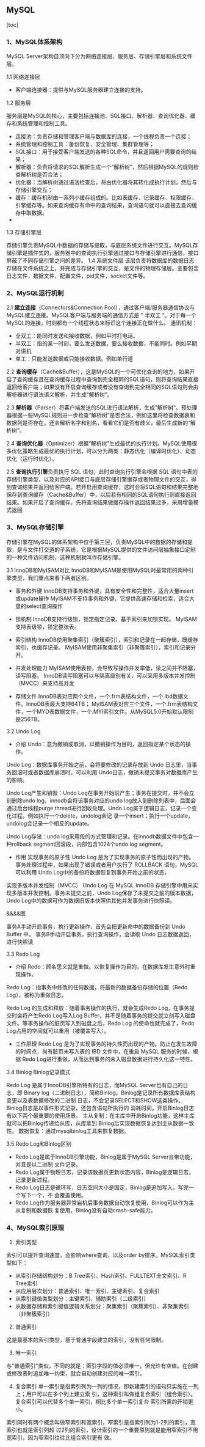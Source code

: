## MySQL
[toc]
### 1、MySQL体系架构
MySQL Server架构自顶向下分为网络连接层、服务层、存储引擎层和系统文件层。

1.1 网络连接层
- 客户端连接器：提供与MySQL服务器建立连接的支持。

1.2 服务层

服务层是MySQL的核心，主要包括连接池、SQL接口、解析器、查询优化器、缓存和系统管理和控制工具。
- 连接池：负责存储和管理客户端与数据库的连接，一个线程负责一个连接；
- 系统管理和控制工具：备份恢复、安全管理、集群管理等；
- SQL接口：用于接受客户端发送的各种SQL命令，并且返回用户需要查询的结果；
- 解析器：负责将请求的SQL解析生成一个“解析树”，然后根据MySQL的规则检查解析树是否合法；
- 优化器：当解析树通过语法检查后，将由优化器将其转化成执行计划，然后与存储引擎交互；
- 缓存：缓存机制由一系列小缓存组成的。比如表缓存、记录缓存、权限缓存、引擎缓存等。如果查询缓存有命中的查询结果，查询语句就可以直接去查询缓存中取数据。
- 
1.3 存储引擎层

存储引擎负责MySQL中数据的存储与提取，与底层系统文件进行交互。MySQL存储引擎是插件式的，服务器中的查询执行引擎通过接口与存储引擎进行通信，接口屏蔽了不同存储引擎之间的差异。
1.4 系统文件层
该层负责将数据库的数据日志存储在文件系统之上，并完成与存储引擎的交互，是文件的物理存储层。主要包含日志文件，数据文件，配置文件，pid文件，socket文件等。

### 2、MySQL运行机制
2.1 **建立连接**（Connectors&Connection Pool），通过客户端/服务器通信协议与MySQL建立连接。MySQL客户端与服务端的通信方式是 “ 半双工 ”。对于每一个MySQL的连接，时刻都有一个线程状态来标识这个连接正在做什么。
通讯机制：
- 全双工：能同时发送和接收数据，例如平时打电话。
- 半双工：指的某一时刻，要么发送数据，要么接收数据，不能同时。例如早期对讲机
- 单工：只能发送数据或只能接收数据。例如单行道

2.2 **查询缓存**（Cache&Buffer），这是MySQL的一个可优化查询的地方，如果开启了查询缓存且在查询缓存过程中查询到完全相同的SQL语句，则将查询结果直接返回给客户端；如果没有开启查询缓存或者没有查询到完全相同的SQL语句则会由解析器进行语法语义解析，并生成“解析树”。

2.3 **解析器**（Parser）将客户端发送的SQL进行语法解析，生成"解析树"。预处理器根据一些MySQL规则进一步检查“解析树”是否合法，例如这里将检查数据表和数据列是否存在，还会解析名字和别名，看看它们是否有歧义，最后生成新的“解析树”。

2.4 **查询优化器**（Optimizer）根据“解析树”生成最优的执行计划。MySQL使用很多优化策略生成最优的执行计划，可以分为两类：静态优化（编译时优化）、动态优化（运行时优化）。

2.5 **查询执行引擎**负责执行 SQL 语句，此时查询执行引擎会根据 SQL 语句中表的存储引擎类型，以及对应的API接口与底层存储引擎缓存或者物理文件的交互，得到查询结果并返回给客户端。若开启用查询缓存，这时会将SQL语句和结果完整地保存到查询缓存（Cache&Buffer）中，以后若有相同的SQL语句执行则直接返回结果。如果开启了查询缓存，先将查询结果做缓存操作返回结果过多，采用增量模式返回

### 3、MySQL存储引擎
存储引擎在MySQL的体系架构中位于第三层，负责MySQL中的数据的存储和提取，是与文件打交道的子系统，它是根据MySQL提供的文件访问层抽象接口定制的一种文件访问机制，这种机制就叫作存储引擎。

3.1 InnoDB和MyISAM对比
InnoDB和MyISAM是使用MySQL时最常用的两种引擎类型，我们重点来看下两者区别。

- 事务和外键
InnoDB支持事务和外键，具有安全性和完整性，适合大量insert或update操作
MyISAM不支持事务和外键，它提供高速存储和检索，适合大量的select查询操作

- 锁机制
InnoDB支持行级锁，锁定指定记录。基于索引来加锁实现。
MyISAM支持表级锁，锁定整张表。

- 索引结构
InnoDB使用聚集索引（聚簇索引），索引和记录在一起存储，既缓存索引，也缓存记录。
MyISAM使用非聚集索引（非聚簇索引），索引和记录分开。

- 并发处理能力
MyISAM使用表锁，会导致写操作并发率低，读之间并不阻塞，读写阻塞。
InnoDB读写阻塞可以与隔离级别有关，可以采用多版本并发控制（MVCC）来支持高并发

- 存储文件
InnoDB表对应两个文件，一个.frm表结构文件，一个.ibd数据文件。InnoDB表最大支持64TB；
MyISAM表对应三个文件，一个.frm表结构文件，一个MYD表数据文件，一个.MYI索引文件。从MySQL5.0开始默认限制是256TB。

3.2 Undo Log
- 介绍
Undo：意为撤销或取消，以撤销操作为目的，返回指定某个状态的操作。

Undo Log：数据库事务开始之前，会将要修改的记录存放到 Undo 日志里，当事务回滚时或者数据库崩溃时，可以利用 Undo日志，撤销未提交事务对数据库产生的影响。

Undo Log产生和销毁：Undo Log在事务开始前产生；事务在提交时，并不会立刻删除undo
log，innodb会将该事务对应的undo log放入到删除列表中，后面会通过后台线程purge thread进行回收处理。Undo Log属于逻辑日志，记录一个变化过程。例如执行一个delete，undolog会记
录一个insert；执行一个update，undolog会记录一个相反的update。

Undo Log存储：undo log采用段的方式管理和记录。在innodb数据文件中包含一种rollback segment回滚段，内部包含1024个undo log segment。

- 作用
实现事务的原子性
Undo Log 是为了实现事务的原子性而出现的产物。事务处理过程中，如果出现了错误或者用户执行了 ROLLBACK 语句，MySQL 可以利用 Undo Log中的备份将数据恢复到事务开始之前的状态。

实现多版本并发控制（MVCC）
Undo Log 在 MySQL InnoDB 存储引擎中用来实现多版本并发控制。事务未提交之前，Undo Log保存了未提交之前的版本数据，Undo Log中的数据可作为数据旧版本快照供其他并发事务进行快照读。

&&&&图

事务A手动开启事务，执行更新操作，首先会把更新命中的数据备份到 Undo Buffer 中。
事务B手动开启事务，执行查询操作，会读取 Undo 日志数据返回，进行快照读

3.3 Redo Log
- 介绍
Redo：顾名思义就是重做。以恢复操作为目的，在数据库发生意外时重现操作。

Redo Log：指事务中修改的任何数据，将最新的数据备份存储的位置（Redo Log），被称为重做日志。

Redo Log 的生成和释放：随着事务操作的执行，就会生成Redo Log，在事务提交时会将产生Redo Log写入Log Buffer，并不是随着事务的提交就立刻写入磁盘文件。等事务操作的脏页写入到磁盘之后，Redo Log 的使命也就完成了，Redo Log占用的空间就可以重用（被覆盖写入）。

- 工作原理
Redo Log 是为了实现事务的持久性而出现的产物。防止在发生故障的时间点，尚有脏页未写入表的 IBD 文件中，在重启 MySQL 服务的时候，根据 Redo Log进行重做，从而达到事务的未入磁盘数据进行持久化这一特性。

3.4 Binlog
Binlog记录模式

Redo Log 是属于InnoDB引擎所特有的日志，而MySQL Server也有自己的日志，即 Binary
log（二进制日志），简称Binlog。Binlog是记录所有数据库表结构变更以及表数据修改的二进制
日志，不会记录SELECT和SHOW这类操作。Binlog日志是以事件形式记录，还包含语句所执行的
消耗时间。开启Binlog日志有以下两个最重要的使用场景。
主从复制：在主库中开启Binlog功能，这样主库就可以把Binlog传递给从库，从库拿到
Binlog后实现数据恢复达到主从数据一致性。
数据恢复：通过mysqlbinlog工具来恢复数据。

3.5 Redo Log和Binlog区别
- Redo Log是属于InnoDB引擎功能，Binlog是属于MySQL Server自带功能，并且是以二进制
文件记录。
- Redo Log属于物理日志，记录该数据页更新状态内容，Binlog是逻辑日志，记录更新过程。
- Redo Log日志是循环写，日志空间大小是固定，Binlog是追加写入，写完一个写下一个，不
会覆盖使用。
- Redo Log作为服务器异常宕机后事务数据自动恢复使用，Binlog可以作为主从复制和数据恢
复使用。Binlog没有自动crash-safe能力。

### 4、MySQL索引原理
1. 索引类型

索引可以提升查询速度，会影响where查询，以及order by排序。MySQL索引类型如下：
 - 从索引存储结构划分：B Tree索引、Hash索引、FULLTEXT全文索引、R Tree索引
 - 从应用层次划分：普通索引、唯一索引、主键索引、复合索引
 - 从索引键值类型划分：主键索引、辅助索引（二级索引）
 - 从数据存储和索引键值逻辑关系划分：聚集索引（聚簇索引）、非聚集索引（非聚簇索引）

2. 普通索引

这是最基本的索引类型，基于普通字段建立的索引，没有任何限制。

3. 唯一索引

与"普通索引"类似，不同的就是：索引字段的值必须唯一，但允许有空值。在创建或修改表时追加唯一约束，就会自动创建对应的唯一索引。

4. 复合索引
单一索引是指索引列为一列的情况，即新建索引的语句只实施在一列上；用户可以在多个列上建立索
引，这种索引叫做组复合索引（组合索引）。复合索引可以代替多个单一索引，相比多个单一索引复合
索引所需的开销更小。

索引同时有两个概念叫做窄索引和宽索引，窄索引是指索引列为1-2列的索引，宽索引也就是索引列超
过2列的索引，设计索引的一个重要原则就是能用窄索引不用宽索引，因为窄索引往往比组合索引更有
效。
